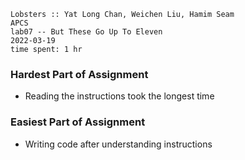 ```
Lobsters :: Yat Long Chan, Weichen Liu, Hamim Seam
APCS
lab07 -- But These Go Up To Eleven
2022-03-19
time spent: 1 hr
```

### Hardest Part of Assignment
* Reading the instructions took the longest time

### Easiest Part of Assignment
* Writing code after understanding instructions

